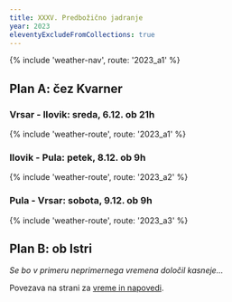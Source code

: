 ```yaml
---
title: XXXV. Predbožično jadranje
year: 2023
eleventyExcludeFromCollections: true
---
```

{% include 'weather-nav', route: '2023_a1' %}

## Plan A: čez Kvarner
### Vrsar - Ilovik: sreda, 6.12. ob 21h
{% include 'weather-route', route: '2023_a1' %}

### Ilovik - Pula: petek, 8.12. ob 9h
{% include 'weather-route', route: '2023_a2' %}

### Pula - Vrsar: sobota, 9.12. ob 9h
{% include 'weather-route', route: '2023_a3' %}

## Plan B: ob Istri
_Se bo v primeru neprimernega vremena določil kasneje..._

Povezava na strani za <a href="/vreme/" class="no-underline border-b-2 border-link hover:bg-link-hover">vreme in napovedi</a>.
